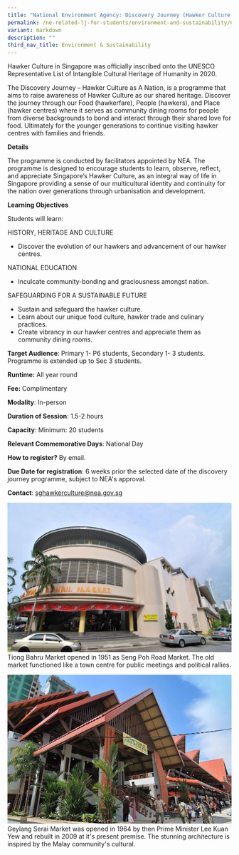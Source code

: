 ```yaml
---
title: "National Environment Agency: Discovery Journey (Hawker Culture As A Nation)"
permalink: /ne-related-lj-for-students/environment-and-sustainability/nea-hawker-culture-as-a-nation/
variant: markdown
description: ""
third_nav_title: Environment & Sustainability
---
```

Hawker Culture in Singapore was officially inscribed onto the UNESCO Representative List of Intangible Cultural Heritage of Humanity in 2020.

The Discovery Journey – Hawker Culture as A Nation, is a programme that aims to raise awareness of Hawker Culture as our shared heritage. Discover the journey through our Food (hawkerfare), People (hawkers), and Place (hawker centres) where it serves as community dining rooms for people from diverse backgrounds to bond and interact through their shared love for food. Ultimately for the younger generations to continue visiting hawker centres with families and friends.

**Details**
	
The programme is conducted by facilitators appointed by NEA.  The programme is designed to encourage students to learn, observe, reflect, and appreciate Singapore’s Hawker Culture, as an integral way of life in Singapore providing a sense of our multicultural identity and continuity for the nation over generations through urbanisation and development.

**Learning Objectives**

Students will learn:  

HISTORY, HERITAGE AND CULTURE 
* Discover the evolution of our hawkers and advancement of our hawker centres. 

NATIONAL EDUCATION 
* Inculcate community-bonding and graciousness amongst nation. 

SAFEGUARDING FOR A SUSTAINABLE FUTURE 
* Sustain and safeguard the hawker culture. 
* Learn about our unique food culture, hawker trade and culinary practices. 
* Create vibrancy in our hawker centres and appreciate them as community dining rooms.

**Target Audience**: Primary 1- P6 students, Secondary 1- 3 students. Programme is extended up to Sec 3 students.

**Runtime:** All year round	

**Fee:** Complimentary	

**Modality**: In-person
	
**Duration of Session**: 1.5-2 hours

**Capacity**: Minimum: 20 students
	
**Relevant Commemorative Days**: National Day	

**How to register?** By email.	

**Due Date for registration**: 6 weeks prior the selected date of the discovery journey programme, subject to NEA's approval.	
	
**Contact**: sghawkerculture@nea.gov.sg

![](/images/TBM_for_NECRG.jpg)
Tiong Bahru Market opened in 1951 as Seng Poh Road Market. The old market functioned like a town centre for public meetings and political rallies.

![](/images/GSM_for_NECRG.JPG)
Geylang Serai Market was opened in 1964 by then Prime Minister Lee Kuan Yew and rebuilt in 2009 at it's present premise. The stunning architecture is inspired by the Malay community's cultural.